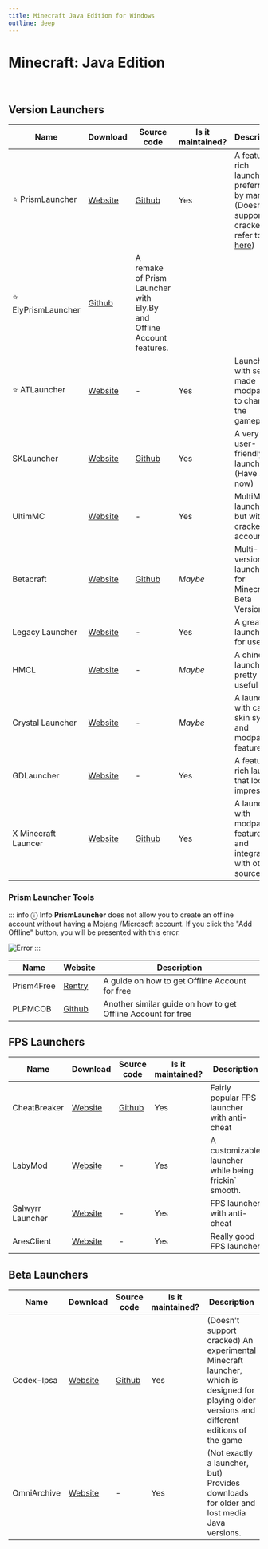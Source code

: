```yaml
---
title: Minecraft Java Edition for Windows
outline: deep
---
```


# Minecraft: Java Edition

<br>

## Version Launchers

| Name | Download | Source code | Is it maintained? | Description
| ------ | ------ | ------ | ------ | ------
| ⭐ PrismLauncher | [Website](https://prismlauncher.org/) | [Github](https://github.com/PrismLauncher/PrismLauncher) | Yes | A feature-rich launcher, preferred by many (Doesnt support cracked, refer to [here](#prism-launcher-tools))
| ⭐ ElyPrismLauncher | [Github](https://github.com/Octol1ttle/ElyPrismLauncher) | A remake of Prism Launcher with Ely.By and Offline Account features.
| ⭐ ATLauncher | [Website](https://atlauncher.com/) | - | Yes | Launchers with self-made modpacks to change the gameplay 
| SKLauncher | [Website](https://skmedix.pl/) | [Github](https://github.com/skmedix/SKlauncher) | Yes | A very user-friendly launcher (Have ads now)
| UltimMC | [Website](https://github.com/UltimMC/Launcher) | - | Yes | MultiMC launcher but with cracked accounts
Betacraft| [Website](https://betacraft.uk/) | [Github](https://github.com/betacraftuk/betacraft-launcher/)| *Maybe* | Multi-version launcher for Minecraft Beta Versions
| Legacy Launcher | [Website](https://llaun.ch/en) | - | Yes | A great launcher for users
| HMCL | [Website](https://hmcl.huangyuhui.net/) | - | *Maybe* | A chinese launcher, pretty useful
| Crystal Launcher | [Website](https://crystal-launcher.net/) | - | *Maybe* | A launcher with cape & skin system and modpack features
| GDLauncher | [Website](https://gdlauncher.com/) | - | Yes | A feature-rich laucher that looks impressive
| X Minecraft Launcer | [Website](https://xmcl.app/) | [Github](https://github.com/voxelum/x-minecraft-launcher) | Yes | A launcher with modpack features and integration with other sources.

### Prism Launcher Tools

::: info ⓘ Info
**PrismLauncher** does not allow you to create an offline account without having a Mojang /Microsoft account. If you click the "Add Offline" button, you will be presented with this error.

![Error](https://b.l3n.co/i/LkDebi.png)
:::

| Name | Website | Description
| ------ | ------ | ------
| Prism4Free | [Rentry](https://rentry.co/prism4free/) | A guide on how to get Offline Account for free
| PLPMCOB | [Github](https://github.com/antunnitraj/Prism-Launcher-PolyMC-Offline-Bypass?tab=readme-ov-file#usage-for-installer) | Another similar guide on how to get Offline Account for free


## FPS Launchers

| Name | Download | Source code | Is it maintained? | Description
| ------ | ------ | ------ | ------ | ------
| CheatBreaker | [Website](https://cheatbreaker.net/) | [Github](https://github.com/CheatBreakerNet/Launcher/) | Yes | Fairly popular FPS launcher with anti-cheat
| LabyMod | [Website](https://www.labymod.net/en) | - | Yes | A customizable launcher while being frickin` smooth.
| Salwyrr Launcher | [Website](https://www.salwyrr.com/) | - | Yes | FPS launcher with anti-cheat
| AresClient | [Website](https://www.aresclient.com/) | - | Yes | Really good FPS launcher

## Beta Launchers

| Name | Download | Source code | Is it maintained? | Description
| ------ | ------ | ------ | ------ | ------
| Codex-Ipsa | [Website](https://codex-ipsa.cz/mclauncher/) | [Github](https://github.com/Codex-Ipsa/CodexIpsa-Launcher) | Yes | (Doesn't support cracked) An experimental Minecraft launcher, which is designed for playing older versions and different editions of the game
| OmniArchive | [Website](https://omniarchive.uk/) | - | Yes | (Not exactly a launcher, but) Provides downloads for older and lost media Java versions.

